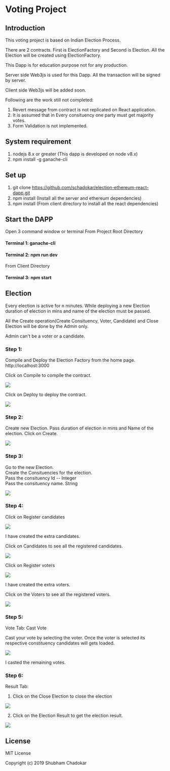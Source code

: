 # Voting Project

## Introduction

This voting project is based on Indian Election Process.

There are 2 contracts. First is ElectionFactory and Second is Election.
All the Election will be created using ElectionFactory.

This Dapp is for education purpose not for any production.

Server side Web3js is used for this Dapp.
All the transaction will be signed by server.

Client side Web3js will be added soon.

Following are the work still not completed:

1. Revert message from contract is not replicated on React application.
2. It is assumed that in Every consituency one party must get majority votes.
3. Form Validation is not implemented.

## System requirement

1. nodejs 8.x or greater (This dapp is developed on node v8.x)
2. npm install -g ganache-cli

## Set up

1. git clone https://github.com/schadokar/election-ethereum-react-dapp.git
2. npm install (Install all the server and ethereum dependencies)
3. npm install (From client directory to install all the react dependencies)

## Start the DAPP

Open 3 command window or terminal
From Project Root Directory

#### Terminal 1: ganache-cli

#### Terminal 2: npm run dev

From Client Directory

#### Terminal 3: npm start

## Election

Every election is active for n minutes. While deploying a new Election duration of election in mins and name of the election must be passed.

All the Create operation(Create Consituency, Voter, Candidate) and Close Election will be done by the Admin only.

Admin can't be a voter or a candidate.

### Step 1:

Compile and Deploy the Election Factory from the home page. http://localhost:3000

Click on Compile to compile the contract.

<img src="./images/compile.PNG"></img>


Click on Deploy to deploy the contract.

<img src="./images/deploy.PNG"></img>

### Step 2:

Create new Election. Pass duration of election in mins and Name of the election.
Click on Create.

<img src="./images/create-election.PNG"></img>

### Step 3:

Go to the new Election.  
Create the Consituencies for the election.  
Pass the consituency Id -- Integer   
Pass the consituency name. String  

<img src="./images/add-consituency.PNG"></img>  


### Step 4:

Click on Register candidates   

<img src="./images/register-candidate.PNG"> </img>    

I have created the extra candidates.   

Click on Candidates to see all the registered candidates.   

<img src="./images/candidates.PNG"></img>    

Click on Register voters   

<img src="./images/register-voter.PNG"></img>    

I have created the extra voters.   

Click on the Voters to see all the registered voters.    

<img src="./images/voters.PNG"></img>   

### Step 5:

Vote Tab: Cast Vote    

Cast your vote by selecting the voter. Once the voter is selected its respective constituency candidates will gets loaded.  

<img src="./images/cast-vote.PNG"></img>   

I casted the remaining votes.

### Step 6:

Result Tab:  

1. Click on the Close Election to close the election   

<img src="./images/close-election.PNG"></img>   

2. Click on the Election Result to get the election result.   

<img src="./images/voting-result.PNG"></img>

## License

MIT License

Copyright (c) 2019 Shubham Chadokar
